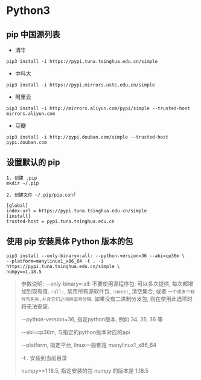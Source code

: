 # Python3 

## pip 中国源列表

- 清华

```
pip3 install -i https://pypi.tuna.tsinghua.edu.cn/simple 
```
- 中科大

```
pip3 install -i https://pypi.mirrors.ustc.edu.cn/simple
```

- 阿里云

```
pip3 install -i http://mirrors.aliyun.com/pypi/simple --trusted-host mirrors.aliyun.com
```

- 豆瓣

```
pip3 install -i http://pypi.douban.com/simple --trusted-host pypi.douban.com
```

## 设置默认的 pip

```
1. 创建 .pip
mkdir ~/.pip

2. 创建文件 ~/.pip/pip.conf

[global]
index-url = https://pypi.tuna.tsinghua.edu.cn/simple
[install]
trusted-host = pypi.tuna.tsinghua.edu.cn
```


## 使用 pip 安装具体 Python 版本的包

```
pip3 install --only-binary=:all: --python-version=36 --abi=cp36m \
--platform=manylinux1_x86_64 -t . -i https://pypi.tuna.tsinghua.edu.cn/simple \
numpy==1.18.5
```

> 参数说明:
> --only-binary=:all: 不要使用源程序包. 可以多次提供, 每次都增加到现有值.
> `:all:`, 禁用所有源软件包, `:none:`, 清空集合, 或者 `一个或多个软件包名称,并且它们之间用逗号分隔`.
> 如果没有二进制分发包, 则在使用此选项时将无法安装.
>
> --python-version=36, 指定python版本, 例如 34, 35, 36 等
>
> --abi=cp36m, 与指定的python版本对应的api
>
> --platform, 指定平台, linux一般都是 manylinux1_x86_64
>
> -t . 安装到当前目录
>
> numpy==1.18.5, 指定安装的包 numpy 的版本是 1.18.5
